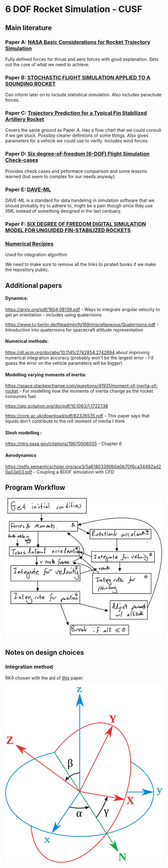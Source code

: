 # 6 DOF Rocket Simulation - CUSF
## Main literature
### Paper A: [NASA Basic Considerations for Rocket Trajectory Simulation](https://apps.dtic.mil/sti/pdfs/AD0642855.pdf)
Fully defined forces for thrust and aero forces with good explanation. Sets out the core of what we need to achieve.
### Paper B: [STOCHASTIC FLIGHT SIMULATION APPLIED TO A SOUNDING ROCKET](https://sci-hub.do/10.2514/6.iac-04-a.1.07)
Can inform later on to include statistical simulation. Also includes parachute forces.
### Paper C: [Trajectory Prediction for a Typical Fin Stabilized Artillery Rocket](https://journals.ekb.eg/article_23742_f19c1da1a61e78c1f5bb7ce58a7b30dd.pdf)
Covers the same ground as Paper A. Has a flow chart that we could consult if we get stuck. Possibly clearer defintions of some things. Also gives parameters for a vehicle we could use to verify. Includes wind forces.
### Paper D: [Six degree-of-freedom (6-DOF) Flight Simulation Check-cases](https://nescacademy.nasa.gov/flightsim/)
Provides check cases and peformace comparison and some lessons learned (but seem to complex for our needs anyway).
### Paper E: [DAVE-ML](https://daveml.org/intro.html)
DAVE-ML is a standard for data handeling in simulation software that we should probably try to adhere to, might be a pain though since they use XML instead of something designed in the last centuary.
### Paper F: [SIX DEGREE OF FREEDOM DIGITAL SIMULATION MODEL FOR UNGUIDED FIN-STABILIZED ROCKETS](https://apps.dtic.mil/dtic/tr/fulltext/u2/452106.pdf)
### [Numerical Recipies](https://cloudflare-ipfs.com/ipfs/bafykbzacebqr3dr5pl3o23plmtxhafrin65b2ysk6b4ettofftex5n5gp5efm?filename=William%20H.%20Press%2C%20Saul%20A.%20Teukolsky%2C%20William%20T.%20Vetterling%2C%20Brian%20P.%20Flannery%20-%20Numerical%20recipes_%20the%20art%20of%20scientific%20computing-Cambridge%20University%20Press%20%282007%29.pdf)
Used for integration algorithm

We need to make sure to remove all the links to pirated books if we make the repository public. 

## Additional papers

#### Dynamics:

https://arxiv.org/pdf/1604.08139.pdf - Ways to integrate angular velocity to get an orientation - includes using quaternions

https://www.tu-berlin.de/fileadmin/fg169/miscellaneous/Quaternions.pdf - Introduction into quaternions for spacecraft attitude
representation

#### Numerical methods:

https://dl.acm.org/doi/abs/10.1145/2742854.2742894 about improving numerical integration accuracy (probably won't be the largest error - I'd guess the error on the vehicle parameters will be bigger)

#### Modelling varying moments of inertia:

https://space.stackexchange.com/questions/41931/moment-of-inertia-of-rocket - For modelling how the moments of inertia change as the rocket consumes fuel 

https://aip.scitation.org/doi/pdf/10.1063/1.1722736

https://core.ac.uk/download/pdf/82326535.pdf - This paper says that liquids don't contribute to the roll moment of inertia I think

#### Slosh modelling :

https://ntrs.nasa.gov/citations/19670006555 - Chapter 6

#### Aerodynamics

https://pdfs.semanticscholar.org/ace3/5a61803390b0e0b70f6ca34492ad20a03e03.pdf - Coupling a 6DOF simulation with CFD


## Program Workflow
![Rough flowchart](img/flowchart1.jpeg)

## Notes on design choices
### Integration method
RK4 chosen with the aid of [this](https://www.sciencedirect.com/science/article/pii/0045794981900675) paper.

![Rough flowchart](img/euler.png)
